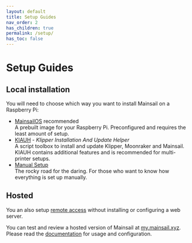 ```yaml
---
layout: default
title: Setup Guides
nav_order: 2
has_children: true
permalink: /setup/
has_toc: false
---
```

# Setup Guides

## Local installation
You will need to choose which way you want to install Mainsail on a Raspberry Pi:

- [MainsailOS](mainsail-os.md) <span class="label label-red">recommended</span>  
	A prebuilt image for your Raspberry Pi. Preconfigured and requires the least amount of setup.
- [KIAUH](kiauh.md) - _Klipper Installation And Update Helper_  
	A script toolbox to install and update Klipper, Moonraker and Mainsail. KIAUH contains additional features and is recommended for multi-printer setups.
- [Manual Setup](manual-setup/index.md)  
	The rocky road for the daring.  For those who want to know how everything is set up manually.

## Hosted

You an also setup [remote access](../quicktips/remote-access) without installing or configuring a web server.

You can test and review a hosted version of Mainsail at [my.mainsail.xyz](http://my.mainsail.xyz). Please read the [documentation](mainsail-hosted) for usage and configuration. 

